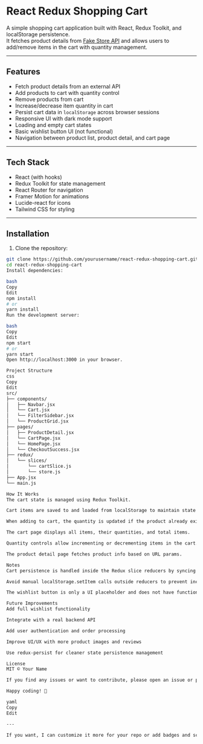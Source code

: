# React Redux Shopping Cart

A simple shopping cart application built with React, Redux Toolkit, and localStorage persistence.  
It fetches product details from [Fake Store API](https://fakestoreapi.com/) and allows users to add/remove items in the cart with quantity management.

---

## Features

- Fetch product details from an external API
- Add products to cart with quantity control
- Remove products from cart
- Increase/decrease item quantity in cart
- Persist cart data in `localStorage` across browser sessions
- Responsive UI with dark mode support
- Loading and empty cart states
- Basic wishlist button UI (not functional)
- Navigation between product list, product detail, and cart page

---

## Tech Stack

- React (with hooks)
- Redux Toolkit for state management
- React Router for navigation
- Framer Motion for animations
- Lucide-react for icons
- Tailwind CSS for styling

---

## Installation

1. Clone the repository:

```bash
git clone https://github.com/yourusername/react-redux-shopping-cart.git
cd react-redux-shopping-cart
Install dependencies:

bash
Copy
Edit
npm install
# or
yarn install
Run the development server:

bash
Copy
Edit
npm start
# or
yarn start
Open http://localhost:3000 in your browser.

Project Structure
css
Copy
Edit
src/
├── components/
│   ├── Navbar.jsx
│   └── Cart.jsx
│   └── FilterSidebar.jsx
│   └── ProductGrid.jsx
├── pages/
│   ├── ProductDetail.jsx
│   └── CartPage.jsx
│   └── HomePage.jsx
│   └── CheckoutSuccess.jsx
├── redux/
│   └── slices/
│       └── cartSlice.js
│       └── store.js
├── App.jsx
└── main.js

How It Works
The cart state is managed using Redux Toolkit.

Cart items are saved to and loaded from localStorage to maintain state across reloads.

When adding to cart, the quantity is updated if the product already exists.

The cart page displays all items, their quantities, and total items.

Quantity controls allow incrementing or decrementing items in the cart.

The product detail page fetches product info based on URL params.

Notes
Cart persistence is handled inside the Redux slice reducers by syncing to localStorage.

Avoid manual localStorage.setItem calls outside reducers to prevent inconsistent data.

The wishlist button is only a UI placeholder and does not have functionality yet.

Future Improvements
Add full wishlist functionality

Integrate with a real backend API

Add user authentication and order processing

Improve UI/UX with more product images and reviews

Use redux-persist for cleaner state persistence management

License
MIT © Your Name

If you find any issues or want to contribute, please open an issue or pull request.

Happy coding! 🚀

yaml
Copy
Edit

---

If you want, I can customize it more for your repo or add badges and screenshots!
```
